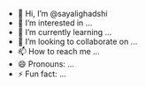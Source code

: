 - 👋 Hi, I’m @sayalighadshi
- 👀 I’m interested in ...
- 🌱 I’m currently learning ...
- 💞️ I’m looking to collaborate on ...
- 📫 How to reach me ...
- 😄 Pronouns: ...
- ⚡ Fun fact: ...

<!---
sayalighadshi/sayalighadshi is a ✨ special ✨ repository because its `README.md` (this file) appears on your GitHub profile.
You can click the Preview link to take a look at your changes.
--->

